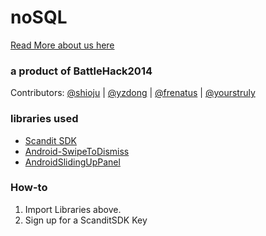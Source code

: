 noSQL
=====

[Read More about us here](http://noqliao.herokuapp.com/)


### a product of BattleHack2014
Contributors:
 [@shioju](https://github.com/shioju)
| [@yzdong](https://github.com/yzdong)
| [@frenatus](https://github.com/frenatus)
| [@yourstruly](https://github.com/languantan)

### libraries used
* [Scandit SDK](http://www.scandit.com/developers/)
* [Android-SwipeToDismiss](https://github.com/romannurik/Android-SwipeToDismiss)
* [AndroidSlidingUpPanel](https://github.com/umano/AndroidSlidingUpPanel) 

### How-to
1. Import Libraries above.
2. Sign up for a ScanditSDK Key

